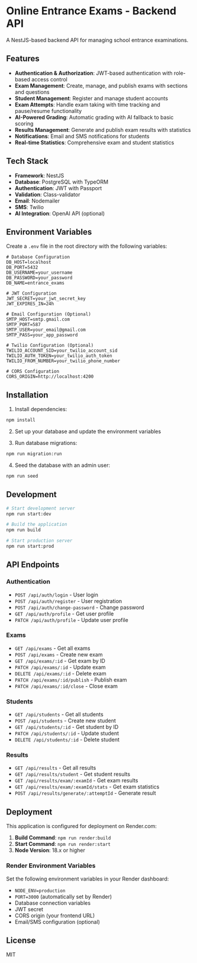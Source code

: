# Online Entrance Exams - Backend API

A NestJS-based backend API for managing school entrance examinations.

## Features

- **Authentication & Authorization**: JWT-based authentication with role-based access control
- **Exam Management**: Create, manage, and publish exams with sections and questions
- **Student Management**: Register and manage student accounts
- **Exam Attempts**: Handle exam taking with time tracking and pause/resume functionality
- **AI-Powered Grading**: Automatic grading with AI fallback to basic scoring
- **Results Management**: Generate and publish exam results with statistics
- **Notifications**: Email and SMS notifications for students
- **Real-time Statistics**: Comprehensive exam and student statistics

## Tech Stack

- **Framework**: NestJS
- **Database**: PostgreSQL with TypeORM
- **Authentication**: JWT with Passport
- **Validation**: Class-validator
- **Email**: Nodemailer
- **SMS**: Twilio
- **AI Integration**: OpenAI API (optional)

## Environment Variables

Create a `.env` file in the root directory with the following variables:

```env
# Database Configuration
DB_HOST=localhost
DB_PORT=5432
DB_USERNAME=your_username
DB_PASSWORD=your_password
DB_NAME=entrance_exams

# JWT Configuration
JWT_SECRET=your_jwt_secret_key
JWT_EXPIRES_IN=24h

# Email Configuration (Optional)
SMTP_HOST=smtp.gmail.com
SMTP_PORT=587
SMTP_USER=your_email@gmail.com
SMTP_PASS=your_app_password

# Twilio Configuration (Optional)
TWILIO_ACCOUNT_SID=your_twilio_account_sid
TWILIO_AUTH_TOKEN=your_twilio_auth_token
TWILIO_FROM_NUMBER=your_twilio_phone_number

# CORS Configuration
CORS_ORIGIN=http://localhost:4200
```

## Installation

1. Install dependencies:
```bash
npm install
```

2. Set up your database and update the environment variables

3. Run database migrations:
```bash
npm run migration:run
```

4. Seed the database with an admin user:
```bash
npm run seed
```

## Development

```bash
# Start development server
npm run start:dev

# Build the application
npm run build

# Start production server
npm run start:prod
```

## API Endpoints

### Authentication
- `POST /api/auth/login` - User login
- `POST /api/auth/register` - User registration
- `POST /api/auth/change-password` - Change password
- `GET /api/auth/profile` - Get user profile
- `PATCH /api/auth/profile` - Update user profile

### Exams
- `GET /api/exams` - Get all exams
- `POST /api/exams` - Create new exam
- `GET /api/exams/:id` - Get exam by ID
- `PATCH /api/exams/:id` - Update exam
- `DELETE /api/exams/:id` - Delete exam
- `PATCH /api/exams/:id/publish` - Publish exam
- `PATCH /api/exams/:id/close` - Close exam

### Students
- `GET /api/students` - Get all students
- `POST /api/students` - Create new student
- `GET /api/students/:id` - Get student by ID
- `PATCH /api/students/:id` - Update student
- `DELETE /api/students/:id` - Delete student

### Results
- `GET /api/results` - Get all results
- `GET /api/results/student` - Get student results
- `GET /api/results/exam/:examId` - Get exam results
- `GET /api/results/exam/:examId/stats` - Get exam statistics
- `POST /api/results/generate/:attemptId` - Generate result

## Deployment

This application is configured for deployment on Render.com:

1. **Build Command**: `npm run render:build`
2. **Start Command**: `npm run render:start`
3. **Node Version**: 18.x or higher

### Render Environment Variables

Set the following environment variables in your Render dashboard:

- `NODE_ENV=production`
- `PORT=3000` (automatically set by Render)
- Database connection variables
- JWT secret
- CORS origin (your frontend URL)
- Email/SMS configuration (optional)

## License

MIT
